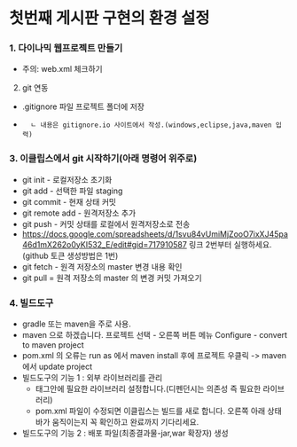 # 첫번째 게시판 구현의 환경 설정
### 1. 다이나믹 웹프로젝트 만들기
* 주의: web.xml 체크하기
2. git 연동
* .gitignore 파일 프로젝트 폴더에 저장
*       ㄴ 내용은 gitignore.io 사이트에서 작성.(windows,eclipse,java,maven 입력)

### 3. 이클립스에서 git 시작하기(아래 명령어 위주로)
* git init - 로컬저장소 초기화
* git add - 선택한 파일 staging
* git commit - 현재 상태 커밋
* git remote add - 원격저장소 추가
* git push - 커밋 상태를 로컬에서 원격저장소로 전송
* https://docs.google.com/spreadsheets/d/1svu84vUmiMjZooO7ixXJ45pa46d1mX262o0yKI532_E/edit#gid=717910587 링크 2번부터 실행하세요.
(github 토큰 생성방법은 1번)
* git fetch - 원격 저장소의 master 변경 내용 확인
* git pull = 원격 저장소의 master 의 변경 커밋 가져오기

### 4. 빌드도구
* gradle 또는 maven을 주로 사용.
* maven 으로 하겠습니다.
프로젝트 선택 - 오른쪽 버튼 메뉴 Configure - convert to maven project 
* pom.xml 의 오류는 run as 에서 maven install 후에
	프로젝트 우클릭 -> maven 에서 update project
* 빌드도구의 기능 1 : 외부 라이브러리를 관리
	* <dependencies></dependencies> 태그안에 필요한 라이브러리 설정합니다.(디펜던시는 의존성 즉 필요한 라이브러리)
	* pom.xml 파일이 수정되면 이클립스는 빌드를 새로 합니다. 오른쪽 아래 상태바가 움직이는지 꼭 확인하고 완료까지 기다리세요.
* 빌드도구의 기능 2 : 배포 파일(최종결과물-jar,war 확장자) 생성
  
